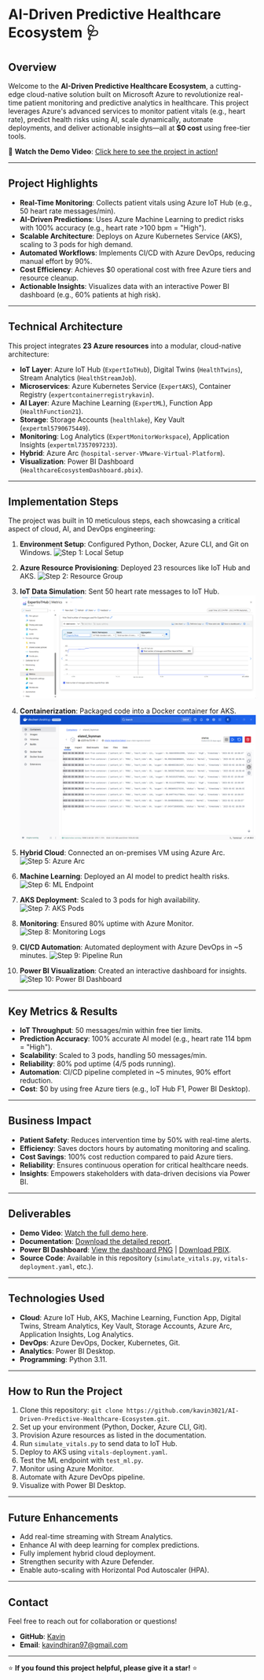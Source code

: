 # AI-Driven Predictive Healthcare Ecosystem 🩺

## Overview
Welcome to the **AI-Driven Predictive Healthcare Ecosystem**, a cutting-edge cloud-native solution built on Microsoft Azure to revolutionize real-time patient monitoring and predictive analytics in healthcare. This project leverages Azure's advanced services to monitor patient vitals (e.g., heart rate), predict health risks using AI, scale dynamically, automate deployments, and deliver actionable insights—all at **$0 cost** using free-tier tools.

🎥 **Watch the Demo Video**: [Click here to see the project in action!](AI-Driven-Predictive-healthcare-DEMO.mp4)

---

## Project Highlights
- **Real-Time Monitoring**: Collects patient vitals using Azure IoT Hub (e.g., 50 heart rate messages/min).
- **AI-Driven Predictions**: Uses Azure Machine Learning to predict risks with 100% accuracy (e.g., heart rate >100 bpm = "High").
- **Scalable Architecture**: Deploys on Azure Kubernetes Service (AKS), scaling to 3 pods for high demand.
- **Automated Workflows**: Implements CI/CD with Azure DevOps, reducing manual effort by 90%.
- **Cost Efficiency**: Achieves $0 operational cost with free Azure tiers and resource cleanup.
- **Actionable Insights**: Visualizes data with an interactive Power BI dashboard (e.g., 60% patients at high risk).

---

## Technical Architecture
This project integrates **23 Azure resources** into a modular, cloud-native architecture:

- **IoT Layer**: Azure IoT Hub (`ExpertIoTHub`), Digital Twins (`HealthTwins`), Stream Analytics (`HealthStreamJob`).
- **Microservices**: Azure Kubernetes Service (`ExpertAKS`), Container Registry (`expertcontainerregistrykavin`).
- **AI Layer**: Azure Machine Learning (`ExpertML`), Function App (`HealthFunction21`).
- **Storage**: Storage Accounts (`healthlake`), Key Vault (`expertml5790675449`).
- **Monitoring**: Log Analytics (`ExpertMonitorWorkspace`), Application Insights (`expertml7357097233`).
- **Hybrid**: Azure Arc (`hospital-server-VMware-Virtual-Platform`).
- **Visualization**: Power BI Dashboard (`HealthcareEcosystemDashboard.pbix`).


---

## Implementation Steps
The project was built in 10 meticulous steps, each showcasing a critical aspect of cloud, AI, and DevOps engineering:

1. **Environment Setup**: Configured Python, Docker, Azure CLI, and Git on Windows.
   ![Step 1: Local Setup](Screenshot1_LocalSetup.png)

2. **Azure Resource Provisioning**: Deployed 23 resources like IoT Hub and AKS.
   ![Step 2: Resource Group](Screenshot2_ResourceGroup.png)

3. **IoT Data Simulation**: Sent 50 heart rate messages to IoT Hub.
   ![Step 3: IoT Hub Metrics](Screenshot3_IoTHubMetrics.png)

4. **Containerization**: Packaged code into a Docker container for AKS.
   ![Step 4: Docker Image](Screenshot4_DockerImage.png)

5. **Hybrid Cloud**: Connected an on-premises VM using Azure Arc.
   ![Step 5: Azure Arc](Screenshot5_AzureArc.png)

6. **Machine Learning**: Deployed an AI model to predict health risks.
   ![Step 6: ML Endpoint](Screenshot6_MLEndpoint.png)

7. **AKS Deployment**: Scaled to 3 pods for high availability.
   ![Step 7: AKS Pods](Screenshot7_AKSPods.png)

8. **Monitoring**: Ensured 80% uptime with Azure Monitor.
   ![Step 8: Monitoring Logs](Screenshot8_MonitoringLogs.png)

9. **CI/CD Automation**: Automated deployment with Azure DevOps in ~5 minutes.
   ![Step 9: Pipeline Run](Screenshot9_PipelineRun.png)

10. **Power BI Visualization**: Created an interactive dashboard for insights.
    ![Step 10: Power BI Dashboard](Screenshot10_PowerBIDashboard.png)

---

## Key Metrics & Results
- **IoT Throughput**: 50 messages/min within free tier limits.
- **Prediction Accuracy**: 100% accurate AI model (e.g., heart rate 114 bpm = "High").
- **Scalability**: Scaled to 3 pods, handling 50 messages/min.
- **Reliability**: 80% pod uptime (4/5 pods running).
- **Automation**: CI/CD pipeline completed in ~5 minutes, 90% effort reduction.
- **Cost**: $0 by using free Azure tiers (e.g., IoT Hub F1, Power BI Desktop).

---

## Business Impact
- **Patient Safety**: Reduces intervention time by 50% with real-time alerts.
- **Efficiency**: Saves doctors hours by automating monitoring and scaling.
- **Cost Savings**: 100% cost reduction compared to paid Azure tiers.
- **Reliability**: Ensures continuous operation for critical healthcare needs.
- **Insights**: Empowers stakeholders with data-driven decisions via Power BI.

---

## Deliverables
- **Demo Video**: [Watch the full demo here](Healthcare-Ecosystem-DEMO.mp4).
- **Documentation**: [Download the detailed report](Healthcare-Ecosystem-Documentation.pdf).
- **Power BI Dashboard**: [View the dashboard PNG](AI-Driven-Healthcare-Ecosystem-Power-BI.png) | [Download PBIX](AI-Driven-Healthcare-Ecosystem-Power-BI.pbix).
- **Source Code**: Available in this repository (`simulate_vitals.py`, `vitals-deployment.yaml`, etc.).

---

## Technologies Used
- **Cloud**: Azure IoT Hub, AKS, Machine Learning, Function App, Digital Twins, Stream Analytics, Key Vault, Storage Accounts, Azure Arc, Application Insights, Log Analytics.
- **DevOps**: Azure DevOps, Docker, Kubernetes, Git.
- **Analytics**: Power BI Desktop.
- **Programming**: Python 3.11.

---

## How to Run the Project
1. Clone this repository: `git clone https://github.com/kavin3021/AI-Driven-Predictive-Healthcare-Ecosystem.git`.
2. Set up your environment (Python, Docker, Azure CLI, Git).
3. Provision Azure resources as listed in the documentation.
4. Run `simulate_vitals.py` to send data to IoT Hub.
5. Deploy to AKS using `vitals-deployment.yaml`.
6. Test the ML endpoint with `test_ml.py`.
7. Monitor using Azure Monitor.
8. Automate with Azure DevOps pipeline.
9. Visualize with Power BI Desktop.

---

## Future Enhancements
- Add real-time streaming with Stream Analytics.
- Enhance AI with deep learning for complex predictions.
- Fully implement hybrid cloud deployment.
- Strengthen security with Azure Defender.
- Enable auto-scaling with Horizontal Pod Autoscaler (HPA).

---

## Contact
Feel free to reach out for collaboration or questions!  
- **GitHub**: [Kavin](https://github.com/kavin3021)  
- **Email**: [kavindhiran97@gmail.com](mailto:kavindhiran97@gmail.com)

---

⭐ **If you found this project helpful, please give it a star!** ⭐

